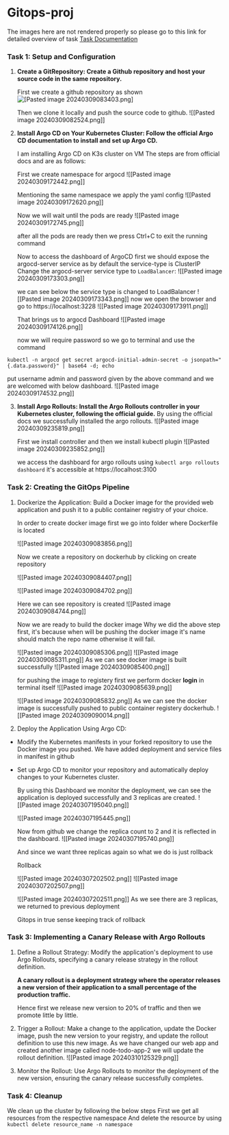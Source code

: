 # Gitops-proj
The images here are not rendered properly so please go to this link for detailed overview of task [Task Documentation](https://nightfury000.github.io/task_notes/Task)
### Task 1: Setup and Configuration

1. **Create a GitRepository: Create a Github repository and host your source code in the same repository.**

	First we create a github repository as shown
	![[Pasted image 20240309083403.png]](img)

	Then we clone it locally and push the source code to github.
	![[Pasted image 20240309082524.png]]



    
2. **Install Argo CD on Your Kubernetes Cluster: Follow the official Argo CD documentation to install and set up Argo CD.**

	I am installing Argo CD on K3s cluster on VM 
	The steps are from official docs and are as follows:

	First we create namespace for argocd
	![[Pasted image 20240309172442.png]]

	Mentioning the same namespace we apply the yaml config
	![[Pasted image 20240309172620.png]]

	Now we will wait until the pods are ready
	![[Pasted image 20240309172745.png]]

	after all the pods are ready then we press Ctrl+C to exit the running command

	Now to access the dashboard of ArgoCD first we should expose the argocd-server service as by default the service-type is ClusterIP
	Change the argocd-server service type to `LoadBalancer`:
	![[Pasted image 20240309173303.png]]

	we can see below the service type is changed to LoadBalancer
	![[Pasted image 20240309173343.png]]
	now we open the browser and go to https://localhost:3228
	![[Pasted image 20240309173911.png]]

	That brings us to argocd Dashboard
	![[Pasted image 20240309174126.png]]

	now we will require password so we go to terminal and use the command
```plain
kubectl -n argocd get secret argocd-initial-admin-secret -o jsonpath="{.data.password}" | base64 -d; echo
```

put username admin and password given by the above command and we are welcomed with below dashboard.
	![[Pasted image 20240309174532.png]]



3. **Install Argo Rollouts: Install the Argo Rollouts controller in your Kubernetes cluster, following the official guide.**
	By using the official docs we successfully installed the argo rollouts.
	![[Pasted image 20240309235819.png]]

	First we install controller and then we install kubectl plugin
	![[Pasted image 20240309235852.png]]

	we access the dashboard for argo rollouts using `kubectl argo rollouts dashboard`
	it's accessible at https://localhost:3100
    

### Task 2: Creating the GitOps Pipeline

1. Dockerize the Application: Build a Docker image for the provided web application and push it to a public container registry of your choice.

	In order to create docker image first we go into folder where Dockerfile is located

	![[Pasted image 20240309083856.png]]

	Now we create a repository on dockerhub by clicking on create repository

	![[Pasted image 20240309084407.png]]


	![[Pasted image 20240309084702.png]]


	Here we can see repository is created 
	![[Pasted image 20240309084744.png]]

	Now we are ready to build the docker image
	Why we did the above step first, it's because when will be pushing the docker image it's name should match the repo name otherwise it will fail.
	
	![[Pasted image 20240309085306.png]]
	![[Pasted image 20240309085311.png]]
	As we can see docker image is built successfully
	![[Pasted image 20240309085400.png]]

	for pushing the image to registery first we perform docker **login** in terminal itself
	![[Pasted image 20240309085639.png]]

	![[Pasted image 20240309085832.png]]
	As we can see the docker image is successfully pushed to public container registery dockerhub.
	![[Pasted image 20240309090014.png]]

    
2. Deploy the Application Using Argo CD:
    

- Modify the Kubernetes manifests in your forked repository to use the Docker image you pushed.
		We have added deployment and service files in manifest in github
    
- Set up Argo CD to monitor your repository and automatically deploy changes to your Kubernetes cluster.

	By using this Dashboard we monitor the deployment, we can see the application is deployed successfully and 3 replicas are created.
	![[Pasted image 20240307195040.png]]

	![[Pasted image 20240307195445.png]]

	Now from github we change the replica count to 2 and it is reflected in the dashboard.
	![[Pasted image 20240307195740.png]]

	And since we want three replicas again so what we do is just rollback

	Rollback


	![[Pasted image 20240307202502.png]]
	![[Pasted image 20240307202507.png]]



	![[Pasted image 20240307202511.png]]
	As we see there are 3 replicas, we returned to previous deployment

	Gitops in true sense keeping track of rollback



### Task 3: Implementing a Canary Release with Argo Rollouts

1. Define a Rollout Strategy: Modify the application's deployment to use Argo Rollouts, specifying a canary release strategy in the rollout definition.
	
	**A canary rollout is a deployment strategy where the operator releases a new version of their application to a small percentage of the production traffic.**
		
	Hence first we release new version to 20% of traffic and then we promote little by little. 
		

    
2. Trigger a Rollout: Make a change to the application, update the Docker image, push the new version to your registry, and update the rollout definition to use this new image.
		As we have changed our web app and created another image called node-todo-app-2 we will update the rollout definition.
		![[Pasted image 20240310125329.png]]
		
    
3. Monitor the Rollout: Use Argo Rollouts to monitor the deployment of the new version, ensuring the canary release successfully completes.
    
### Task 4: Cleanup

We clean up the cluster by following the below steps
First we get all resources from the respective namespace
And delete the resource by using `kubectl delete resource_name -n namespace`
